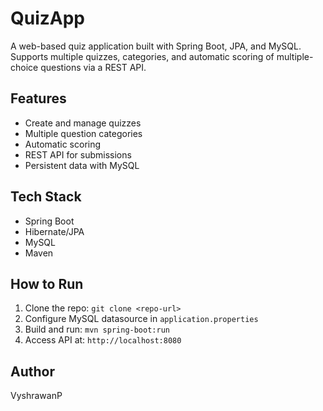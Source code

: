 # QuizApp

A web-based quiz application built with Spring Boot, JPA, and MySQL. Supports multiple quizzes, categories, and automatic scoring of multiple-choice questions via a REST API.

## Features
- Create and manage quizzes
- Multiple question categories
- Automatic scoring
- REST API for submissions
- Persistent data with MySQL

## Tech Stack
- Spring Boot
- Hibernate/JPA
- MySQL
- Maven

## How to Run
1. Clone the repo: `git clone <repo-url>`
2. Configure MySQL datasource in `application.properties`
3. Build and run: `mvn spring-boot:run`
4. Access API at: `http://localhost:8080`

## Author
VyshrawanP
